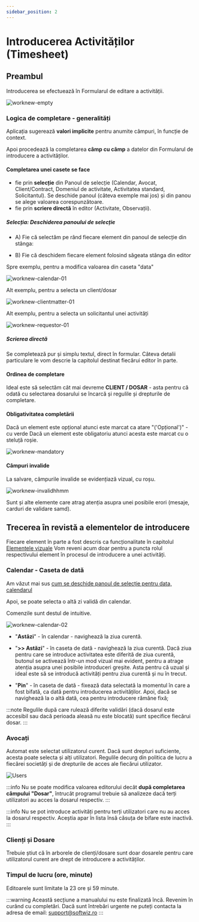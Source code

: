 ```yaml
---
sidebar_position: 2
---
```


# Introducerea Activităților (Timesheet)

## Preambul
Introducerea se efectuează în Formularul de editare a activității.

![worknew-empty](./ImaginiJurnalKarma/worknew-empty.png)

### Logica de completare - generalități

Aplicația sugerează **valori implicite** pentru anumite câmpuri, în funcție de context.

Apoi procedează la completarea **câmp cu câmp** a datelor din Formularul de introducere a activităților.

#### Completarea unei casete se face 
   - fie prin **selecție** din Panoul de selecție (Calendar, Avocat, Client/Contract, Domeniul de activitate, Activitatea standard, Solicitantul). Se deschide panoul (câteva exemple mai jos) și din panou se alege valoarea corespunzătoare.
   - fie prin **scriere directă** în editor (Activitate, Observații).

##### Selecția: Deschiderea panoului de selecție

- A) Fie că selectăm pe rând fiecare element din panoul de selecție din stânga:

- B) Fie că deschidem fiecare element folosind săgeata stânga din editor
 
<a id="modificare-data"></a> Spre exemplu, pentru a modifica valoarea din caseta "data"

![worknew-calendar-01](./ImaginiJurnalKarma/worknew-calendar-01.png)

 Alt exemplu, pentru a selecta un client/dosar

![worknew-clientmatter-01](./ImaginiJurnalKarma/worknew-clientmatter-01.png)

Alt exemplu, pentru a selecta un solicitantul unei activități

![worknew-requestor-01](./ImaginiJurnalKarma/worknew-requestor-01.png)

##### Scrierea directă

Se completează pur și simplu textul, direct în formular. Câteva detalii particulare le vom descrie la capitolul destinat fiecărui editor în parte.

#### Ordinea de completare

Ideal este să selectăm cât mai devreme **CLIENT / DOSAR** - asta pentru că odată cu selectarea dosarului se încarcă și regulile și drepturile de completare.

#### Obligativitatea completării 

Dacă un element este opțional atunci este marcat ca atare "('Opțional')" - cu verde
Dacă un element este obligatoriu atunci acesta este marcat cu o steluță roșie.


![worknew-mandatory](./ImaginiJurnalKarma/worknew-mandatoryoptional-01.png)


#### Câmpuri invalide
La salvare, câmpurile invalide se evidențiază vizual, cu roșu.

![worknew-invalidhhmm](./ImaginiJurnalKarma/worknew-invalidhhmm.png)

Sunt și alte elemente care atrag atenția asupra unei posibile erori (mesaje, carduri de validare samd).




## Trecerea în revistă a elementelor de introducere

Fiecare element în parte a fost descris ca funcționalitate în capitolul [Elementele vizuale](./1%20Elementele%20vizuale.md)
Vom reveni acum doar pentru a puncta rolul respectivului element în procesul de introducere a unei activități.

### Calendar - Caseta de dată

<!-- Calendarul se initalizeaza cu ziua in curs si ramane setat pe ultima zi in care am introdus o activitate. -->

Am văzut mai sus [cum se deschide panoul de selecție pentru data, calendarul](#modificare-data)

Apoi, se poate selecta o altă zi validă din calendar. 

Comenzile sunt destul de intuitive. 

![worknew-calendar-02](./ImaginiJurnalKarma/worknew-calendar-02.png)

- "**Astăzi**" - în calendar - navighează la ziua curentă.
  
- "**>> Astăzi**" - în caseta de dată - navighează la ziua curentă.
    Dacă ziua pentru care se introduce activitatea este diferită de ziua curentă, butonul se activează într-un mod vizual mai evident, pentru a atrage atenția asupra unei posibile introduceri greșite. Asta pentru că uzual și ideal este să se introducă activități pentru ziua curentă și nu în trecut.

- "**Pin**" - în caseta de dată - fixează data selectată la momentul în care a fost bifată, ca dată pentru introducerea activităților.
   Apoi, dacă se navighează la o altă dată, cea pentru introducere rămâne fixă;


:::note
Regulile după care rulează diferite validări (dacă dosarul este accesibil sau dacă perioada aleasă nu este blocată) sunt specifice fiecărui dosar.
:::


### Avocați

<a id="completarea-unei-activitati-useri"></a>Automat este selectat utilizatorul curent.
Dacă sunt drepturi suficiente, acesta poate selecta și alți utilizatori.
Regulile decurg din politica de lucru a fiecărei societăți și de drepturile de acces ale fiecărui utilizator.

![Users](./ImaginiJurnalKarma/worknew-users-01.png) 

:::info
Nu se poate modifica valoarea editorului decât **după completarea câmpului "Dosar"**, întrucât programul trebuie să analizeze dacă terți utilizatori au acces la dosarul respectiv.
:::

:::info
Nu se pot introduce activități pentru terți utilizatori care nu au acces la dosarul respectiv.
Aceștia apar în lista însă căsuța de bifare este inactivă.
:::


<!-- Anunță POST FACTUM dacă ziua selectată este nu primește activități -->

### Clienți și Dosare

<a id="completarea-unei-activitati-client-dosar"></a>
Trebuie știut că în arborele de clienți/dosare sunt doar dosarele pentru care utilizatorul curent are drept de introducere a activităților.


### Timpul de lucru (ore, minute)

<a id="completarea-unei-activitati-timp"></a>
Editoarele sunt limitate la 23 ore și 59 minute.
<!-- Editoarele recompun datele si salveaza corect in format "hh:mm" timpul inregistrat -->

:::warning
Această secțiune a manualului nu este finalizată încă. Revenim în curând cu completări. Dacă sunt întrebări urgente ne puteți contacta la adresa de email: support@softwiz.ro
:::